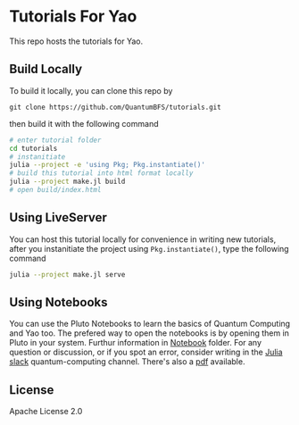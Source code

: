 # Tutorials For Yao

This repo hosts the tutorials for Yao.

## Build Locally

To build it locally, you can clone this repo by

```
git clone https://github.com/QuantumBFS/tutorials.git
```

then build it with the following command

```sh
# enter tutorial folder
cd tutorials
# instanitiate
julia --project -e 'using Pkg; Pkg.instantiate()'
# build this tutorial into html format locally
julia --project make.jl build
# open build/index.html
```

## Using LiveServer

You can host this tutorial locally for convenience in writing new tutorials, after you
instanitiate the project using `Pkg.instantiate()`, type the following command

```sh
julia --project make.jl serve
```

## Using Notebooks

You can use the Pluto Notebooks to learn the basics of Quantum Computing and Yao too. The prefered way to open the notebooks is by opening them in Pluto in your system. Furthur information in [Notebook](https://github.com/QuantumBFS/tutorials/tree/master/Notebooks) folder.
For any question or discussion, or if you spot an error, consider writing in the [Julia slack](https://julialang.org/slack/) quantum-computing channel. There's also a [pdf](https://github.com/QuantumBFS/tutorials/raw/master/Notebooks/pdf/QCTutorial.pdf) available.

## License

Apache License 2.0
